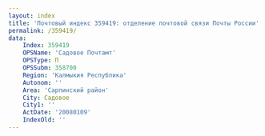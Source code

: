 ```yaml
---
layout: index
title: 'Почтовый индекс 359419: отделение почтовой связи Почты России'
permalink: /359419/
data:
    Index: 359419
    OPSName: 'Садовое Почтамт'
    OPSType: П
    OPSSubm: 358700
    Region: 'Калмыкия Республика'
    Autonom: ''
    Area: 'Сарпинский район'
    City: Садовое
    City1: ''
    ActDate: '20080109'
    IndexOld: ''
---
```

